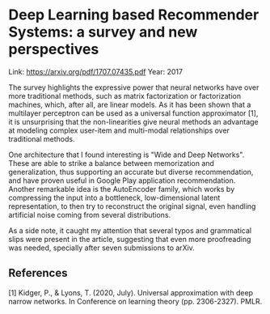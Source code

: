 # Deep Learning based Recommender Systems: a survey and new perspectives

Link: https://arxiv.org/pdf/1707.07435.pdf
Year: 2017

The survey highlights the expressive power that neural networks have over more traditional methods, such as matrix factorization or factorization machines, which, after all, are linear models. As it has been shown that a multilayer perceptron can be used as a universal function approximator [1], it is unsurprising that the non-linearities give neural methods an advantage at modeling complex user-item and multi-modal relationships over traditional methods.

One architecture that I found interesting is "Wide and Deep Networks". These are able to strike a balance between memorization and generalization, thus supporting an accurate but diverse recommendation, and have proven useful in Google Play application recommendation. Another remarkable idea is the AutoEncoder family, which works by compressing the input into a bottleneck, low-dimensional latent representation, to then try to reconstruct the original signal, even  handling artificial noise coming from several distributions. 

As a side note, it caught my attention that several typos and grammatical slips were present in the article, suggesting that even more proofreading was needed, specially after seven submissions to arXiv.

## References

[1] Kidger, P., & Lyons, T. (2020, July). Universal approximation with deep narrow networks. In Conference on learning theory (pp. 2306-2327). PMLR.